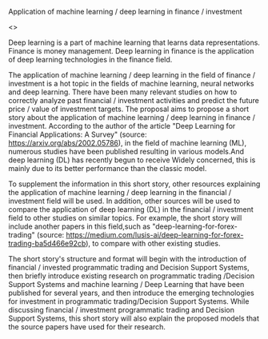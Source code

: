 Application of machine learning / deep learning in finance / investment

<<Proposal of short story>>

Deep learning is a part of machine learning that learns data representations. Finance is money management. Deep learning in finance is the application of deep learning technologies in the finance field.

The application of machine learning / deep learning in the field of finance / investment is a hot topic in the fields of machine learning, neural networks and deep learning. There have been many relevant studies on how to correctly analyze past financial / investment activities and predict the future price / value of investment targets. The proposal aims to propose a short story about the application of machine learning / deep learning in finance / investment. According to the author of the article "Deep Learning for Financial Applications: A Survey" (source: https://arxiv.org/abs/2002.05786), in the field of machine learning (ML), numerous studies have been published resulting in various models.And deep learning (DL) has recently begun to receive Widely concerned, this is mainly due to its better performance than the classic model.

To supplement the information in this short story, other resources explaining the application of machine learning / deep learning in the financial / investment field will be used. In addition, other sources will be used to compare the application of deep learning (DL) in the financial / investment field to other studies on similar topics. For example, the short story will include another papers in this field,such as  "deep-learning-for-forex-trading" (source: https://medium.com/lusis-ai/deep-learning-for-forex-trading-ba5d466e92cb), to compare with other existing studies.

The short story's structure and format will begin with the introduction of financial / invested programmatic trading and Decision Support Systems, then briefly introduce existing research on programmatic trading /Decision Support Systems and machine learning / Deep Learning that have been published for several years, and then introduce the  emerging technologies for investment in programmatic trading/Decision Support Systems. While discussing financial / investment programmatic trading and Decision Support Systems, this short story will also explain the proposed models that the source papers have used for their research.


